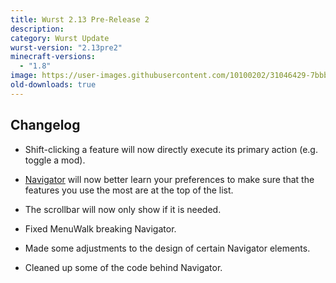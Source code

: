 ```yaml
---
title: Wurst 2.13 Pre-Release 2
description:
category: Wurst Update
wurst-version: "2.13pre2"
minecraft-versions:
  - "1.8"
image: https://user-images.githubusercontent.com/10100202/31046429-7bbb684c-a5f8-11e7-87a9-b07a8487c79c.jpg
old-downloads: true
---
```

## Changelog

- Shift-clicking a feature will now directly execute its primary action (e.g. toggle a mod).

- [Navigator](https://wurst.wiki/navigator) will now better learn your preferences to make sure that the features you use the most are at the top of the list.

- The scrollbar will now only show if it is needed.

- Fixed MenuWalk breaking Navigator.

- Made some adjustments to the design of certain Navigator elements.

- Cleaned up some of the code behind Navigator.
